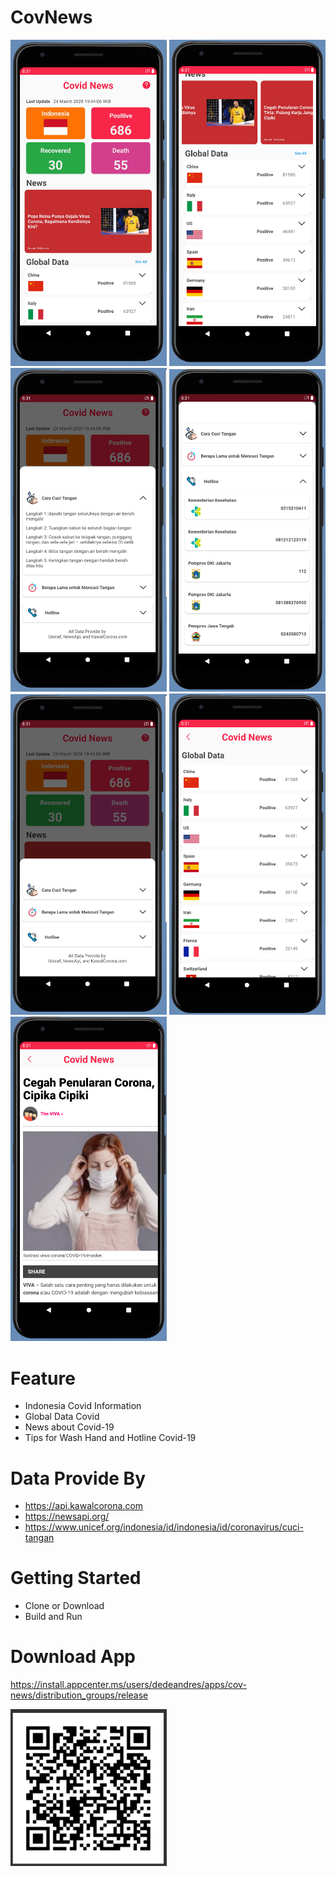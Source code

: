 # CovNews

<img src="https://raw.githubusercontent.com/dedeandress/CovNews/master/image/home.png" alt="home.png" width="250px"> <img src="https://raw.githubusercontent.com/dedeandress/CovNews/master/image/home_global_data.png" alt="home_global_data.png" width="250px"> <img src="https://raw.githubusercontent.com/dedeandress/CovNews/master/image/bottomsheet_wash_hand.png" alt="bottomsheet_wash_hand.png" width="250px">  <img src="https://raw.githubusercontent.com/dedeandress/CovNews/master/image/bottomsheet_hotline.png" alt="bottomsheet_hotline.png" width="250px">  <img src="https://raw.githubusercontent.com/dedeandress/CovNews/master/image/home_bottomsheet.png" alt="home_bottomsheet.png" width="250px">  <img src="https://raw.githubusercontent.com/dedeandress/CovNews/master/image/global_data.png" alt="global_data.png" width="250px"> <img src="https://raw.githubusercontent.com/dedeandress/CovNews/master/image/news.png" alt="news.png" width="250px"> 


# Feature
* Indonesia Covid Information
* Global Data Covid
* News about Covid-19
* Tips for Wash Hand and Hotline Covid-19

# Data Provide By
* https://api.kawalcorona.com
* https://newsapi.org/
* https://www.unicef.org/indonesia/id/indonesia/id/coronavirus/cuci-tangan

# Getting Started
* Clone or Download
* Build and Run

# Download App
https://install.appcenter.ms/users/dedeandres/apps/cov-news/distribution_groups/release

<img src="https://raw.githubusercontent.com/dedeandress/CovNews/master/image/qr_download.png" alt="qr_download.png" width="250px">
